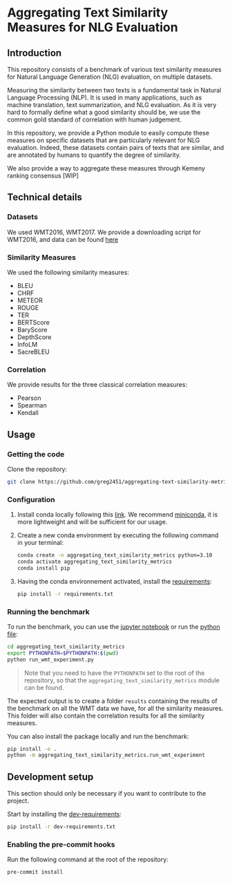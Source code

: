 # Aggregating Text Similarity Measures for NLG Evaluation

## Introduction

This repository consists of a benchmark of various text similarity measures for Natural Language Generation (NLG) evaluation, on multiple datasets.

Measuring the similarity between two texts is a fundamental task in Natural Language Processing (NLP). It is used in many applications, such as machine translation, text summarization, and NLG evaluation. As it is very hard to formally define what a good similarity should be, we use the common gold standard of correlation with human judgement.

In this repository, we provide a Python module to easily compute these measures on specific datasets that are particularly relevant for NLG evaluation. Indeed, these datasets contain pairs of texts that are similar, and are annotated by humans to quantify the degree of similarity.

We also provide a way to aggregate these measures through Kemeny ranking consensus [WIP]

## Technical details

### Datasets

We used WMT2016, WMT2017. We provide a downloading script for WMT2016, and data can be found [here](aggregating_text_similarity_metrics/benchmark_datasets/data)

### Similarity Measures

We used the following similarity measures:
- BLEU
- CHRF
- METEOR
- ROUGE
- TER
- BERTScore
- BaryScore
- DepthScore
- InfoLM
- SacreBLEU

### Correlation

We provide results for the three classical correlation measures:
- Pearson
- Spearman
- Kendall


## Usage

### Getting the code

Clone the repository:

```sh
git clone https://github.com/greg2451/aggregating-text-similarity-metrics.git
```

### Configuration

1. Install conda locally following this [link](https://docs.conda.io/projects/conda/en/latest/user-guide/install/download.html).
   We recommend [miniconda](https://docs.conda.io/en/latest/miniconda.html), it is more lightweight and will be sufficient for our usage.
2. Create a new conda environment by executing the following command in your terminal:

   ```sh
   conda create -n aggregating_text_similarity_metrics python=3.10
   conda activate aggregating_text_similarity_metrics
   conda install pip
   ```

3. Having the conda environnement activated, install the [requirements](requirements.txt):

   ```sh
   pip install -r requirements.txt
   ```

### Running the benchmark

To run the benchmark, you can use the [jupyter notebook](aggregating_text_similarity_metrics/wmt_experiment.ipynb) or run the [python file](aggregating_text_similarity_metrics/run_wmt_experiment.py):

```sh
cd aggregating_text_similarity_metrics
export PYTHONPATH=$PYTHONPATH:$(pwd)
python run_wmt_experiment.py
```

> Note that you need to have the `PYTHONPATH` set to the root of the repository, so that the `aggregating_text_similarity_metrics` module can be found.

The expected output is to create a folder `results` containing the results of the benchmark on all the WMT data we have, for all the similarity measures.
This folder will also contain the correlation results for all the similarity measures.


You can also install the package locally and run the benchmark:

```sh
pip install -e .
python -m aggregating_text_similarity_metrics.run_wmt_experiment
```


## Development setup

This section should only be necessary if you want to contribute to the project.

Start by installing the [dev-requirements](dev-requirements.txt):

```sh
pip install -r dev-requirements.txt
```

### Enabling the pre-commit hooks

Run the following command at the root of the repository:

```sh
pre-commit install
```
